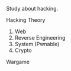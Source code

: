 Study about hacking.

Hacking Theory
  1) Web
  2) Reverse Engineering
  3) System (Pwnable)
  4) Crypto

Wargame
 
